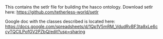 This contains the setlr file for building the hasco ontology.
Download setlr here: https://github.com/tetherless-world/setlr

Google doc with the classes described is located here:
https://docs.google.com/spreadsheets/d/1Qp1V5mRM_VdudRvBF3ta8xLe6ccyTQCILPofGV2PZbQ/edit?usp=sharing


